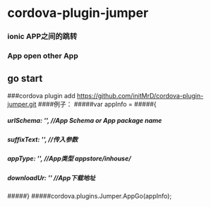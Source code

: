 # cordova-plugin-jumper
### ionic APP之间的跳转
### App open other App

## go start

###cordova plugin add https://github.com/initMrD/cordova-plugin-jumper.git
####例子：
#####var appInfo =
#####{
#####  urlSchema: '', //App Schema or App package name
#####  suffixText: '', //传入参数
#####  appType: '', //App类型 appstore/inhouse/
#####  downloadUr: '' //App下载地址
#####}
#####cordova.plugins.Jumper.AppGo(appInfo);

